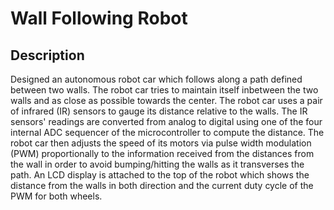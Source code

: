 # Wall Following Robot
## Description
Designed an autonomous robot car which follows along a path defined between two walls. The robot car tries to maintain itself inbetween the two walls and as close as possible towards the center. The robot car uses a pair of infrared (IR) sensors to gauge its distance relative to the walls. The IR sensors' readings are converted from analog to digital using one of the four internal ADC sequencer of the microcontroller to compute the distance. The robot car then adjusts the speed of its motors via pulse width modulation (PWM) proportionally to the information received from the distances from the wall in order to avoid bumping/hitting the walls as it transverses the path. An LCD display is attached to the top of the robot which shows the distance from the walls in both direction and the current duty cycle of the PWM for both wheels.
